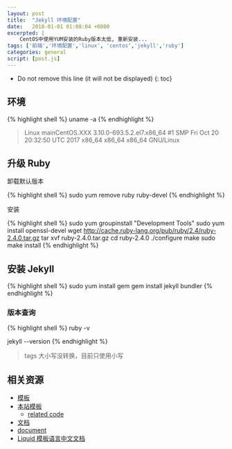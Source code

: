 ```yaml
---
layout: post
title:  "Jekyll 环境配置"
date:   2018-01-01 01:08:04 +0800
excerpted: |
    CentOS中使用YUM安装的Ruby版本太低, 重新安装...
tags: ['前端','环境配置','linux', 'centos','jekyll','ruby']
categories: general
script: [post.js]
---
```


* Do not remove this line (it will not be displayed)
{: toc}



## 环境

{% highlight shell %}
uname -a
{% endhighlight %}

>Linux mainCentOS.XXX 3.10.0-693.5.2.el7.x86_64 #1 SMP Fri Oct 20 20:32:50 UTC 2017 x86_64 x86_64 x86_64 GNU/Linux



## 升级 Ruby

卸载默认版本

{% highlight shell %}
sudo yum remove ruby ruby-devel
{% endhighlight %}

安装

{% highlight shell %}
sudo yum groupinstall "Development Tools"
sudo yum install openssl-devel
wget http://cache.ruby-lang.org/pub/ruby/2.4/ruby-2.4.0.tar.gz
tar xvf ruby-2.4.0.tar.gz
cd ruby-2.4.0
./configure
make
sudo make install
{% endhighlight %}

## 安装 Jekyll


{% highlight shell %}
sudo yum install gem
gem install jekyll bundler
{% endhighlight %}

### 版本查询

{% highlight shell %}
ruby -v

jekyll --version
{% endhighlight %}

>tags 大小写没转换，目前只使用小写

## 相关资源

+ [模板](http://jekyllthemes.org)
+ [本站模板](https://williamcanin.me/typing-jekyll-template/)
    - [related code](https://github.com/williamcanin/typing-jekyll-template)
+ [文档](http://jekyllcn.com)
+ [document](https://jekyllrb.com/docs/quickstart/)
+ [Liquid 模板语言中文文档](https://liquid.bootcss.com)

<div style="display:none;">
>Note
+ 直接把Home设置到postlist中，有错误提示：
>
>    Access to Font at 'http://localhost:9000/test/assets/vendor-off/fonts/gloria-hallelujah/GloriaHallelujah.ttf' from origin 'http://127.0.0.1:9000' has been blocked by CORS policy: No 'Access-Control-Allow-Origin' header is present on the requested resource. Origin 'http://127.0.0.1:9000' is therefore not allowed access.
</div>